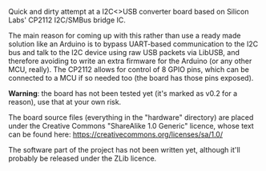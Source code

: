 Quick and dirty attempt at a I2C&lt;&gt;USB converter board based on Silicon Labs' CP2112 I2C/SMBus bridge IC.

The main reason for coming up with this rather than use a ready made solution like an Arduino is to bypass UART-based communication to the I2C bus and talk to the I2C device using raw USB packets via LibUSB, and therefore avoiding to write an extra firmware for the Arduino (or any other MCU, really).  The CP2112 allows for control of 8 GPIO pins, which can be connected to a MCU if so needed too (the board has those pins exposed).

**Warning**: the board has not been tested yet (it's marked as v0.2 for a reason), use that at your own risk.

The board source files (everything in the "hardware" directory) are placed under the Creative Commons "ShareAlike 1.0 Generic" licence, whose text can be found here: https://creativecommons.org/licenses/sa/1.0/

The software part of the project has not been written yet, although it'll probably be released under the ZLib licence.
